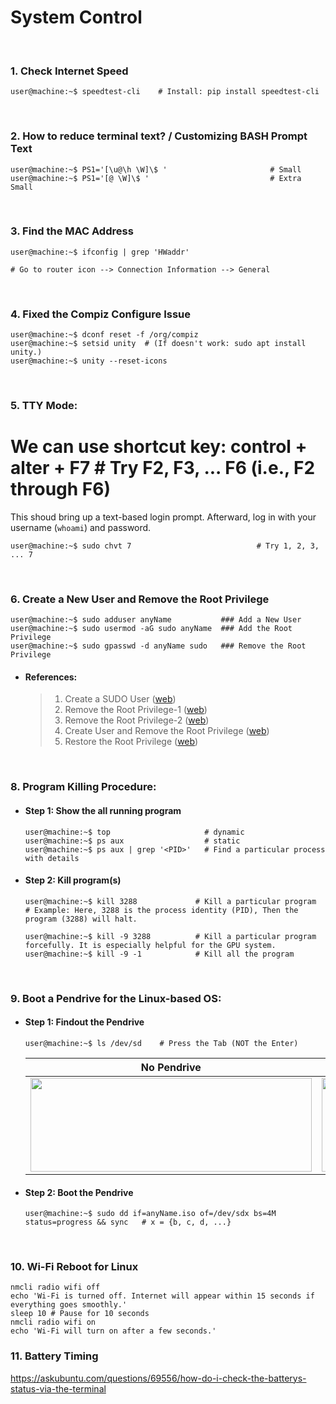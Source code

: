 # System Control

&nbsp;

### 1. Check Internet Speed
```console
user@machine:~$ speedtest-cli    # Install: pip install speedtest-cli
```

&nbsp;

### 2. How to reduce terminal text? / Customizing BASH Prompt Text
```console
user@machine:~$ PS1='[\u@\h \W]\$ '                       # Small
user@machine:~$ PS1='[@ \W]\$ '                           # Extra Small
```

&nbsp;

### 3. Find the MAC Address
```console
user@machine:~$ ifconfig | grep 'HWaddr' 

# Go to router icon --> Connection Information --> General
```

&nbsp;

### 4. Fixed the Compiz Configure Issue
```console
user@machine:~$ dconf reset -f /org/compiz
user@machine:~$ setsid unity  # (If doesn't work: sudo apt install unity.)
user@machine:~$ unity --reset-icons
```

&nbsp;

### 5. TTY Mode:
# We can use shortcut key: control + alter + F7    # Try F2, F3, ... F6 (i.e., F2 through F6)
This shoud bring up a text-based login prompt. Afterward, log in with your username (`whoami`) and password.
```console
user@machine:~$ sudo chvt 7                            # Try 1, 2, 3, ... 7
```

&nbsp;

### 6. Create a New User and Remove the Root Privilege
```console
user@machine:~$ sudo adduser anyName           ### Add a New User
user@machine:~$ sudo usermod -aG sudo anyName  ### Add the Root Privilege
user@machine:~$ sudo gpasswd -d anyName sudo   ### Remove the Root Privilege
```

- #### References:
  > 1. Create a SUDO User ([web](https://www.digitalocean.com/community/tutorials/how-to-create-a-sudo-user-on-ubuntu-quickstart))
  > 2. Remove the Root Privilege-1 ([web](https://askubuntu.com/questions/335987/remove-sudo-privileges-from-a-user-without-deleting-the-user))
  > 3. Remove the Root Privilege-2 ([web](https://www.liquidweb.com/kb/remove-delete-user-ubuntu-16-04/))
  > 4. Create User and Remove the Root Privilege ([web](https://www.ostechnix.com/how-to-grant-and-remove-sudo-privileges-to-users-on-ubuntu/))
  > 5. Restore the Root Privilege ([web](https://www.ostechnix.com/how-to-restore-sudo-privileges-to-a-user/))

&nbsp;

### 8. Program Killing Procedure:
- #### Step 1: Show the all running program
  ```console
  user@machine:~$ top                     # dynamic
  user@machine:~$ ps aux                  # static
  user@machine:~$ ps aux | grep '<PID>'   # Find a particular process with details
  ```

- #### Step 2: Kill program(s)
  ```console
  user@machine:~$ kill 3288             # Kill a particular program
  # Example: Here, 3288 is the process identity (PID), Then the program (3288) will halt.

  user@machine:~$ kill -9 3288          # Kill a particular program forcefully. It is especially helpful for the GPU system.
  user@machine:~$ kill -9 -1            # Kill all the program
  ```
  
&nbsp;

### 9. Boot a Pendrive for the Linux-based OS:
- #### Step 1: Findout the Pendrive
  ```console
  user@machine:~$ ls /dev/sd    # Press the Tab (NOT the Enter)
  ```
  | No Pendrive | Pendrive Exist |
  |---|----| 
  | <img src="https://github.com/mrzResearchArena/Linux/blob/master/sdx-1.png" width="450" height="150"/> |  <img src="https://github.com/mrzResearchArena/Linux/blob/master/sdx-2.png" width="450" height="150"/> | 

  
- #### Step 2: Boot the Pendrive
  ```console
  user@machine:~$ sudo dd if=anyName.iso of=/dev/sdx bs=4M status=progress && sync   # x = {b, c, d, ...}
  ```

&nbsp;

### 10. Wi-Fi Reboot for Linux
```console
nmcli radio wifi off
echo 'Wi-Fi is turned off. Internet will appear within 15 seconds if everything goes smoothly.'
sleep 10 # Pause for 10 seconds
nmcli radio wifi on
echo 'Wi-Fi will turn on after a few seconds.'
```

### 11. Battery Timing
https://askubuntu.com/questions/69556/how-do-i-check-the-batterys-status-via-the-terminal
